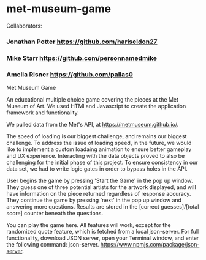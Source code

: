 # met-museum-game

Collaborators:
### Jonathan Potter https://github.com/hariseldon27
### Mike Starr https://github.com/personnamedmike
### Amelia Risner  https://github.com/pallas0

Met Museum Game

An educational multiple choice game covering the pieces at the Met Museum of Art.  We used HTMl and Javascript to create the application framework and functionality.

We pulled data from the Met's API, at https://metmuseum.github.io/.

The speed of loading is our biggest challenge, and remains our biggest challenge.  To address the issue of loading speed, in the future, we would like to implement a custom loadaing animation to ensure better gameplay and UX experience.  Interacting with the data objects proved to also be challenging for the initial phase of this project.  To ensure consistency in our data set, we had to write logic gates in order to bypass holes in the API.

User begins the game by pressing 'Start the Game' in the pop up window.  They guess one of three potential artists for the artwork displayed, and will have information on the piece returned regardless of response accuracy.  They continue the game by pressing 'next' in the pop up window and answering more questions.  Results are stored in the [correct guesses]/[total score] counter beneath the questions.

You can play the game here.  All features will work, except for the randomized quote feature, which is fetched from a local json-server.  For full functionality, download JSON server, open your Terminal window, and enter the following command: json-server. https://www.npmjs.com/package/json-server.
